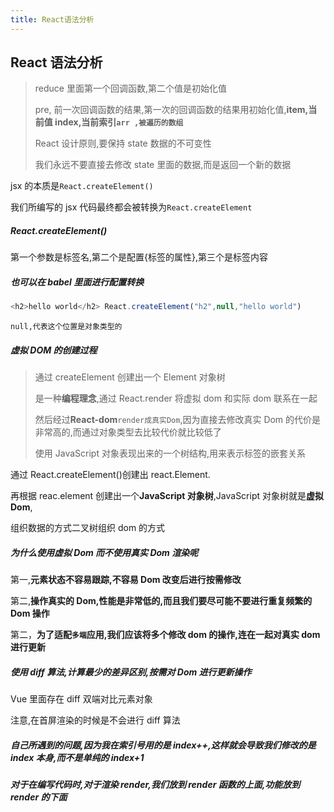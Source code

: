 ```yaml
---
title: React语法分析
---
```


## React 语法分析

> reduce 里面第一个回调函数,第二个值是初始化值
>
> pre, 前一次回调函数的结果,第一次的回调函数的结果用初始化值,**item,当前值 index,当前索引`arr ,被遍历的数组`**
>
> React 设计原则,要保持 state 数据的不可变性
>
> 我们永远不要直接去修改 state 里面的数据,而是返回一个新的数据

jsx 的本质是`React.createElement()`

我们所编写的 jsx 代码最终都会被转换为`React.createElement`

##### React.createElement()

第一个参数是标签名,第二个是配置{标签的属性},第三个是标签内容

##### 也可以在 babel 里面进行配置转换

```js
<h2>hello world</h2> React.createElement("h2",null,"hello world")
```

`null,代表这个位置是对象类型的`

##### 虚拟 DOM 的创建过程

> 通过 createElement 创建出一个 Element 对象树
>
> 是一种**编程理念**,通过 React.render 将虚拟 dom 和实际 dom 联系在一起
>
> 然后经过**React-dom**`render成真实Dom`,因为直接去修改真实 Dom 的代价是非常高的,而通过对象类型去比较代价就比较低了
>
> 使用 JavaScript 对象表现出来的一个树结构,用来表示标签的嵌套关系

通过 React.createElement()创建出 react.Element.

再根据 reac.element 创建出一个**JavaScript 对象树**,JavaScript 对象树就是**虚拟 Dom**,

组织数据的方式二叉树组织 dom 的方式

##### 为什么使用虚拟 Dom 而不使用真实 Dom 渲染呢

第一,**元素状态不容易跟踪,不容易 Dom 改变后进行按需修改**

第二,**操作真实的 Dom,性能是非常低的,而且我们要尽可能不要进行重复频繁的 Dom 操作**

第二，**为了适配`多端`应用,我们应该将多个修改 dom 的操作,连在一起对真实 dom 进行更新**

##### 使用 diff 算法,计算最少的差异区别,按需对 Dom 进行更新操作

Vue 里面存在 diff 双端对比元素对象

注意,在首屏渲染的时候是不会进行 diff 算法

##### 自己所遇到的问题,因为我在索引号用的是 index++,这样就会导致我们修改的是 index 本身,而不是单纯的 index+1

##### 对于在编写代码时,对于渲染 render,我们放到 render 函数的上面,功能放到 render 的下面
